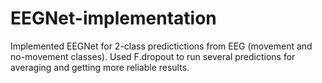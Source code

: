 # EEGNet-implementation
Implemented EEGNet for 2-class predictictions from EEG (movement and no-movement classes). Used F.dropout to run several predictions for averaging and getting more reliable results.
